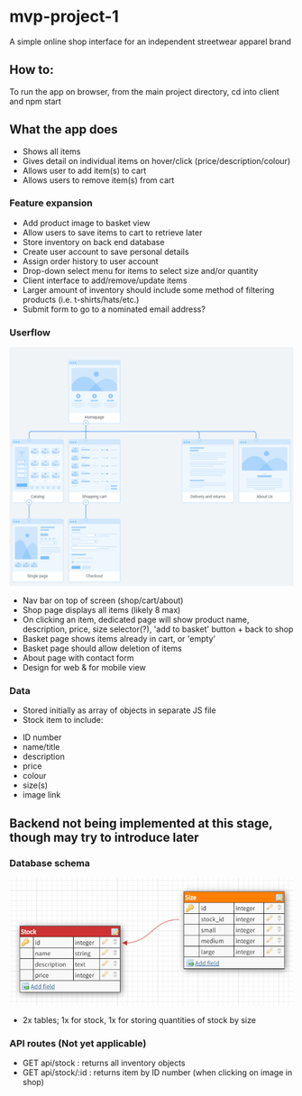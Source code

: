 # mvp-project-1
A simple online shop interface for an independent streetwear apparel brand

## How to:
To run the app on browser, from the main project directory, cd into client and npm start

## What the app does
* Shows all items
* Gives detail on individual items on hover/click (price/description/colour)
* Allows user to add item(s) to cart
* Allows users to remove item(s) from cart

### Feature expansion
* Add product image to basket view
* Allow users to save items to cart to retrieve later
* Store inventory on back end database
* Create user account to save personal details
* Assign order history to user account
* Drop-down select menu for items to select size and/or quantity
* Client interface to add/remove/update items
* Larger amount of inventory should include some method of filtering products (i.e. t-shirts/hats/etc.)
* Submit form to go to a nominated email address?

### Userflow
![Sitemap](images/sitemap.jpg)
* Nav bar on top of screen (shop/cart/about)
* Shop page displays all items (likely 8 max)
* On clicking an item, dedicated page will show product name, description, price, size selector(?), 'add to basket' button + back to shop
* Basket page shows items already in cart, or 'empty'
* Basket page should allow deletion of items
* About page with contact form
* Design for web & for mobile view

### Data
* Stored initially as array of objects in separate JS file
* Stock item to include:
- ID number
- name/title
- description
- price
- colour
- size(s)
- image link

## Backend not being implemented at this stage, though may try to introduce later

### Database schema
![Database schema](images/schema.jpg)
* 2x tables; 1x for stock, 1x for storing quantities of stock by size

### API routes (Not yet applicable)
* GET api/stock : returns all inventory objects
* GET api/stock/:id : returns item by ID number (when clicking on image in shop)

